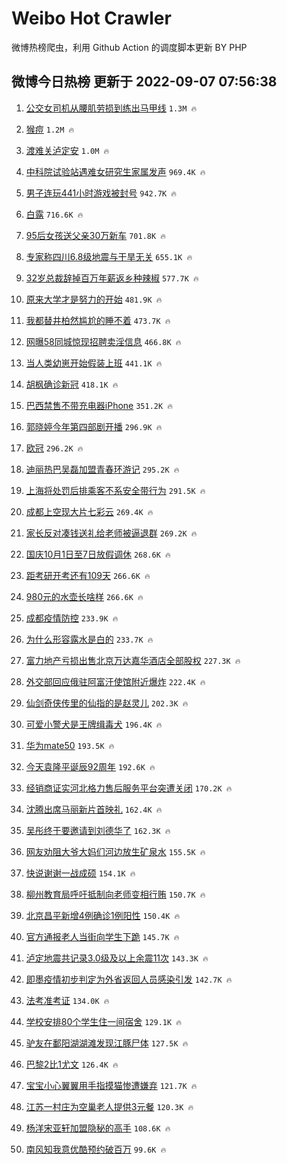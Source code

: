 # Weibo Hot Crawler 



微博热榜爬虫，利用 Github Action 的调度脚本更新 BY PHP 


## 微博今日热榜 更新于 2022-09-07 07:56:38 
1. [公交女司机从腰肌劳损到练出马甲线](https://s.weibo.com/weibo?q=%23%E5%85%AC%E4%BA%A4%E5%A5%B3%E5%8F%B8%E6%9C%BA%E4%BB%8E%E8%85%B0%E8%82%8C%E5%8A%B3%E6%8D%9F%E5%88%B0%E7%BB%83%E5%87%BA%E9%A9%AC%E7%94%B2%E7%BA%BF%23&Refer=top) `1.3M 🔥` 

1. [猴痘](https://s.weibo.com/weibo?q=%E7%8C%B4%E7%97%98&Refer=top) `1.2M 🔥` 

1. [渡难关泸定安](https://s.weibo.com/weibo?q=%23%E6%B8%A1%E9%9A%BE%E5%85%B3%E6%B3%B8%E5%AE%9A%E5%AE%89%23&Refer=top) `1.0M 🔥` 

1. [中科院试验站遇难女研究生家属发声](https://s.weibo.com/weibo?q=%23%E4%B8%AD%E7%A7%91%E9%99%A2%E8%AF%95%E9%AA%8C%E7%AB%99%E9%81%87%E9%9A%BE%E5%A5%B3%E7%A0%94%E7%A9%B6%E7%94%9F%E5%AE%B6%E5%B1%9E%E5%8F%91%E5%A3%B0%23&Refer=top) `969.4K 🔥` 

1. [男子连玩441小时游戏被封号](https://s.weibo.com/weibo?q=%23%E7%94%B7%E5%AD%90%E8%BF%9E%E7%8E%A9441%E5%B0%8F%E6%97%B6%E6%B8%B8%E6%88%8F%E8%A2%AB%E5%B0%81%E5%8F%B7%23&Refer=top) `942.7K 🔥` 

1. [白露](https://s.weibo.com/weibo?q=%23%E7%99%BD%E9%9C%B2%23&Refer=top) `716.6K 🔥` 

1. [95后女孩送父亲30万新车](https://s.weibo.com/weibo?q=%2395%E5%90%8E%E5%A5%B3%E5%AD%A9%E9%80%81%E7%88%B6%E4%BA%B230%E4%B8%87%E6%96%B0%E8%BD%A6%23&Refer=top) `701.8K 🔥` 

1. [专家称四川6.8级地震与干旱无关](https://s.weibo.com/weibo?q=%23%E4%B8%93%E5%AE%B6%E7%A7%B0%E5%9B%9B%E5%B7%9D6.8%E7%BA%A7%E5%9C%B0%E9%9C%87%E4%B8%8E%E5%B9%B2%E6%97%B1%E6%97%A0%E5%85%B3%23&Refer=top) `655.1K 🔥` 

1. [32岁总裁辞掉百万年薪返乡种辣椒](https://s.weibo.com/weibo?q=%2332%E5%B2%81%E6%80%BB%E8%A3%81%E8%BE%9E%E6%8E%89%E7%99%BE%E4%B8%87%E5%B9%B4%E8%96%AA%E8%BF%94%E4%B9%A1%E7%A7%8D%E8%BE%A3%E6%A4%92%23&Refer=top) `577.7K 🔥` 

1. [原来大学才是努力的开始](https://s.weibo.com/weibo?q=%23%E5%8E%9F%E6%9D%A5%E5%A4%A7%E5%AD%A6%E6%89%8D%E6%98%AF%E5%8A%AA%E5%8A%9B%E7%9A%84%E5%BC%80%E5%A7%8B%23&Refer=top) `481.9K 🔥` 

1. [我都替井柏然尴尬的睡不着](https://s.weibo.com/weibo?q=%23%E6%88%91%E9%83%BD%E6%9B%BF%E4%BA%95%E6%9F%8F%E7%84%B6%E5%B0%B4%E5%B0%AC%E7%9A%84%E7%9D%A1%E4%B8%8D%E7%9D%80%23&Refer=top) `473.7K 🔥` 

1. [网曝58同城惊现招聘卖淫信息](https://s.weibo.com/weibo?q=%23%E7%BD%91%E6%9B%9D58%E5%90%8C%E5%9F%8E%E6%83%8A%E7%8E%B0%E6%8B%9B%E8%81%98%E5%8D%96%E6%B7%AB%E4%BF%A1%E6%81%AF%23&Refer=top) `466.8K 🔥` 

1. [当人类幼崽开始假装上班](https://s.weibo.com/weibo?q=%23%E5%BD%93%E4%BA%BA%E7%B1%BB%E5%B9%BC%E5%B4%BD%E5%BC%80%E5%A7%8B%E5%81%87%E8%A3%85%E4%B8%8A%E7%8F%AD%23&Refer=top) `441.1K 🔥` 

1. [胡枫确诊新冠](https://s.weibo.com/weibo?q=%23%E8%83%A1%E6%9E%AB%E7%A1%AE%E8%AF%8A%E6%96%B0%E5%86%A0%23&Refer=top) `418.1K 🔥` 

1. [巴西禁售不带充电器iPhone](https://s.weibo.com/weibo?q=%23%E5%B7%B4%E8%A5%BF%E7%A6%81%E5%94%AE%E4%B8%8D%E5%B8%A6%E5%85%85%E7%94%B5%E5%99%A8iPhone%23&Refer=top) `351.2K 🔥` 

1. [郭晓婷今年第四部剧开播](https://s.weibo.com/weibo?q=%23%E9%83%AD%E6%99%93%E5%A9%B7%E4%BB%8A%E5%B9%B4%E7%AC%AC%E5%9B%9B%E9%83%A8%E5%89%A7%E5%BC%80%E6%92%AD%23&Refer=top) `296.9K 🔥` 

1. [欧冠](https://s.weibo.com/weibo?q=%23%E6%AC%A7%E5%86%A0%23&Refer=top) `296.2K 🔥` 

1. [迪丽热巴吴磊加盟青春环游记](https://s.weibo.com/weibo?q=%23%E8%BF%AA%E4%B8%BD%E7%83%AD%E5%B7%B4%E5%90%B4%E7%A3%8A%E5%8A%A0%E7%9B%9F%E9%9D%92%E6%98%A5%E7%8E%AF%E6%B8%B8%E8%AE%B0%23&Refer=top) `295.2K 🔥` 

1. [上海将处罚后排乘客不系安全带行为](https://s.weibo.com/weibo?q=%23%E4%B8%8A%E6%B5%B7%E5%B0%86%E5%A4%84%E7%BD%9A%E5%90%8E%E6%8E%92%E4%B9%98%E5%AE%A2%E4%B8%8D%E7%B3%BB%E5%AE%89%E5%85%A8%E5%B8%A6%E8%A1%8C%E4%B8%BA%23&Refer=top) `291.5K 🔥` 

1. [成都上空现大片七彩云](https://s.weibo.com/weibo?q=%23%E6%88%90%E9%83%BD%E4%B8%8A%E7%A9%BA%E7%8E%B0%E5%A4%A7%E7%89%87%E4%B8%83%E5%BD%A9%E4%BA%91%23&Refer=top) `269.4K 🔥` 

1. [家长反对凑钱送礼给老师被逼退群](https://s.weibo.com/weibo?q=%23%E5%AE%B6%E9%95%BF%E5%8F%8D%E5%AF%B9%E5%87%91%E9%92%B1%E9%80%81%E7%A4%BC%E7%BB%99%E8%80%81%E5%B8%88%E8%A2%AB%E9%80%BC%E9%80%80%E7%BE%A4%23&Refer=top) `269.2K 🔥` 

1. [国庆10月1日至7日放假调休](https://s.weibo.com/weibo?q=%23%E5%9B%BD%E5%BA%8610%E6%9C%881%E6%97%A5%E8%87%B37%E6%97%A5%E6%94%BE%E5%81%87%E8%B0%83%E4%BC%91%23&Refer=top) `268.6K 🔥` 

1. [距考研开考还有109天](https://s.weibo.com/weibo?q=%23%E8%B7%9D%E8%80%83%E7%A0%94%E5%BC%80%E8%80%83%E8%BF%98%E6%9C%89109%E5%A4%A9%23&Refer=top) `266.6K 🔥` 

1. [980元的水壶长啥样](https://s.weibo.com/weibo?q=%23980%E5%85%83%E7%9A%84%E6%B0%B4%E5%A3%B6%E9%95%BF%E5%95%A5%E6%A0%B7%23&Refer=top) `266.6K 🔥` 

1. [成都疫情防控](https://s.weibo.com/weibo?q=%E6%88%90%E9%83%BD%E7%96%AB%E6%83%85%E9%98%B2%E6%8E%A7&Refer=top) `233.9K 🔥` 

1. [为什么形容露水是白的](https://s.weibo.com/weibo?q=%23%E4%B8%BA%E4%BB%80%E4%B9%88%E5%BD%A2%E5%AE%B9%E9%9C%B2%E6%B0%B4%E6%98%AF%E7%99%BD%E7%9A%84%23&Refer=top) `233.7K 🔥` 

1. [富力地产亏损出售北京万达嘉华酒店全部股权](https://s.weibo.com/weibo?q=%23%E5%AF%8C%E5%8A%9B%E5%9C%B0%E4%BA%A7%E4%BA%8F%E6%8D%9F%E5%87%BA%E5%94%AE%E5%8C%97%E4%BA%AC%E4%B8%87%E8%BE%BE%E5%98%89%E5%8D%8E%E9%85%92%E5%BA%97%E5%85%A8%E9%83%A8%E8%82%A1%E6%9D%83%23&Refer=top) `227.3K 🔥` 

1. [外交部回应俄驻阿富汗使馆附近爆炸](https://s.weibo.com/weibo?q=%23%E5%A4%96%E4%BA%A4%E9%83%A8%E5%9B%9E%E5%BA%94%E4%BF%84%E9%A9%BB%E9%98%BF%E5%AF%8C%E6%B1%97%E4%BD%BF%E9%A6%86%E9%99%84%E8%BF%91%E7%88%86%E7%82%B8%23&Refer=top) `222.4K 🔥` 

1. [仙剑奇侠传里的仙指的是赵灵儿](https://s.weibo.com/weibo?q=%23%E4%BB%99%E5%89%91%E5%A5%87%E4%BE%A0%E4%BC%A0%E9%87%8C%E7%9A%84%E4%BB%99%E6%8C%87%E7%9A%84%E6%98%AF%E8%B5%B5%E7%81%B5%E5%84%BF%23&Refer=top) `202.3K 🔥` 

1. [可爱小警犬是王牌缉毒犬](https://s.weibo.com/weibo?q=%23%E5%8F%AF%E7%88%B1%E5%B0%8F%E8%AD%A6%E7%8A%AC%E6%98%AF%E7%8E%8B%E7%89%8C%E7%BC%89%E6%AF%92%E7%8A%AC%23&Refer=top) `196.4K 🔥` 

1. [华为mate50](https://s.weibo.com/weibo?q=%23%E5%8D%8E%E4%B8%BAmate50%23&Refer=top) `193.5K 🔥` 

1. [今天袁隆平诞辰92周年](https://s.weibo.com/weibo?q=%23%E4%BB%8A%E5%A4%A9%E8%A2%81%E9%9A%86%E5%B9%B3%E8%AF%9E%E8%BE%B092%E5%91%A8%E5%B9%B4%23&Refer=top) `192.6K 🔥` 

1. [经销商证实河北格力售后服务平台突遭关闭](https://s.weibo.com/weibo?q=%23%E7%BB%8F%E9%94%80%E5%95%86%E8%AF%81%E5%AE%9E%E6%B2%B3%E5%8C%97%E6%A0%BC%E5%8A%9B%E5%94%AE%E5%90%8E%E6%9C%8D%E5%8A%A1%E5%B9%B3%E5%8F%B0%E7%AA%81%E9%81%AD%E5%85%B3%E9%97%AD%23&Refer=top) `170.2K 🔥` 

1. [沈腾出席马丽新片首映礼](https://s.weibo.com/weibo?q=%23%E6%B2%88%E8%85%BE%E5%87%BA%E5%B8%AD%E9%A9%AC%E4%B8%BD%E6%96%B0%E7%89%87%E9%A6%96%E6%98%A0%E7%A4%BC%23&Refer=top) `162.4K 🔥` 

1. [吴彤终于要邀请到刘德华了](https://s.weibo.com/weibo?q=%23%E5%90%B4%E5%BD%A4%E7%BB%88%E4%BA%8E%E8%A6%81%E9%82%80%E8%AF%B7%E5%88%B0%E5%88%98%E5%BE%B7%E5%8D%8E%E4%BA%86%23&Refer=top) `162.3K 🔥` 

1. [网友劝阻大爷大妈们河边放生矿泉水](https://s.weibo.com/weibo?q=%23%E7%BD%91%E5%8F%8B%E5%8A%9D%E9%98%BB%E5%A4%A7%E7%88%B7%E5%A4%A7%E5%A6%88%E4%BB%AC%E6%B2%B3%E8%BE%B9%E6%94%BE%E7%94%9F%E7%9F%BF%E6%B3%89%E6%B0%B4%23&Refer=top) `155.5K 🔥` 

1. [快说谢谢一战成硕](https://s.weibo.com/weibo?q=%23%E5%BF%AB%E8%AF%B4%E8%B0%A2%E8%B0%A2%E4%B8%80%E6%88%98%E6%88%90%E7%A1%95%23&Refer=top) `154.1K 🔥` 

1. [柳州教育局呼吁抵制向老师变相行贿](https://s.weibo.com/weibo?q=%23%E6%9F%B3%E5%B7%9E%E6%95%99%E8%82%B2%E5%B1%80%E5%91%BC%E5%90%81%E6%8A%B5%E5%88%B6%E5%90%91%E8%80%81%E5%B8%88%E5%8F%98%E7%9B%B8%E8%A1%8C%E8%B4%BF%23&Refer=top) `150.7K 🔥` 

1. [北京昌平新增4例确诊1例阳性](https://s.weibo.com/weibo?q=%23%E5%8C%97%E4%BA%AC%E6%98%8C%E5%B9%B3%E6%96%B0%E5%A2%9E4%E4%BE%8B%E7%A1%AE%E8%AF%8A1%E4%BE%8B%E9%98%B3%E6%80%A7%23&Refer=top) `150.4K 🔥` 

1. [官方通报老人当街向学生下跪](https://s.weibo.com/weibo?q=%23%E5%AE%98%E6%96%B9%E9%80%9A%E6%8A%A5%E8%80%81%E4%BA%BA%E5%BD%93%E8%A1%97%E5%90%91%E5%AD%A6%E7%94%9F%E4%B8%8B%E8%B7%AA%23&Refer=top) `145.7K 🔥` 

1. [泸定地震共记录3.0级及以上余震11次](https://s.weibo.com/weibo?q=%23%E6%B3%B8%E5%AE%9A%E5%9C%B0%E9%9C%87%E5%85%B1%E8%AE%B0%E5%BD%953.0%E7%BA%A7%E5%8F%8A%E4%BB%A5%E4%B8%8A%E4%BD%99%E9%9C%8711%E6%AC%A1%23&Refer=top) `143.3K 🔥` 

1. [即墨疫情初步判定为外省返回人员感染引发](https://s.weibo.com/weibo?q=%23%E5%8D%B3%E5%A2%A8%E7%96%AB%E6%83%85%E5%88%9D%E6%AD%A5%E5%88%A4%E5%AE%9A%E4%B8%BA%E5%A4%96%E7%9C%81%E8%BF%94%E5%9B%9E%E4%BA%BA%E5%91%98%E6%84%9F%E6%9F%93%E5%BC%95%E5%8F%91%23&Refer=top) `142.7K 🔥` 

1. [法考准考证](https://s.weibo.com/weibo?q=%E6%B3%95%E8%80%83%E5%87%86%E8%80%83%E8%AF%81&Refer=top) `134.0K 🔥` 

1. [学校安排80个学生住一间宿舍](https://s.weibo.com/weibo?q=%23%E5%AD%A6%E6%A0%A1%E5%AE%89%E6%8E%9280%E4%B8%AA%E5%AD%A6%E7%94%9F%E4%BD%8F%E4%B8%80%E9%97%B4%E5%AE%BF%E8%88%8D%23&Refer=top) `129.1K 🔥` 

1. [驴友在鄱阳湖湖滩发现江豚尸体](https://s.weibo.com/weibo?q=%23%E9%A9%B4%E5%8F%8B%E5%9C%A8%E9%84%B1%E9%98%B3%E6%B9%96%E6%B9%96%E6%BB%A9%E5%8F%91%E7%8E%B0%E6%B1%9F%E8%B1%9A%E5%B0%B8%E4%BD%93%23&Refer=top) `127.5K 🔥` 

1. [巴黎2比1尤文](https://s.weibo.com/weibo?q=%23%E5%B7%B4%E9%BB%8E2%E6%AF%941%E5%B0%A4%E6%96%87%23&Refer=top) `126.4K 🔥` 

1. [宝宝小心翼翼用手指摸猫惨遭嫌弃](https://s.weibo.com/weibo?q=%23%E5%AE%9D%E5%AE%9D%E5%B0%8F%E5%BF%83%E7%BF%BC%E7%BF%BC%E7%94%A8%E6%89%8B%E6%8C%87%E6%91%B8%E7%8C%AB%E6%83%A8%E9%81%AD%E5%AB%8C%E5%BC%83%23&Refer=top) `121.7K 🔥` 

1. [江苏一村庄为空巢老人提供3元餐](https://s.weibo.com/weibo?q=%23%E6%B1%9F%E8%8B%8F%E4%B8%80%E6%9D%91%E5%BA%84%E4%B8%BA%E7%A9%BA%E5%B7%A2%E8%80%81%E4%BA%BA%E6%8F%90%E4%BE%9B3%E5%85%83%E9%A4%90%23&Refer=top) `120.3K 🔥` 

1. [杨洋宋亚轩加盟隐秘的高手](https://s.weibo.com/weibo?q=%23%E6%9D%A8%E6%B4%8B%E5%AE%8B%E4%BA%9A%E8%BD%A9%E5%8A%A0%E7%9B%9F%E9%9A%90%E7%A7%98%E7%9A%84%E9%AB%98%E6%89%8B%23&Refer=top) `108.6K 🔥` 

1. [南风知我意优酷预约破百万](https://s.weibo.com/weibo?q=%23%E5%8D%97%E9%A3%8E%E7%9F%A5%E6%88%91%E6%84%8F%E4%BC%98%E9%85%B7%E9%A2%84%E7%BA%A6%E7%A0%B4%E7%99%BE%E4%B8%87%23&Refer=top) `99.6K 🔥` 

